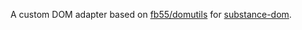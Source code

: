 A custom DOM adapter based on [fb55/domutils](https://github.com/fb55/domutils) for [substance-dom](https://github.com/substance/dom).